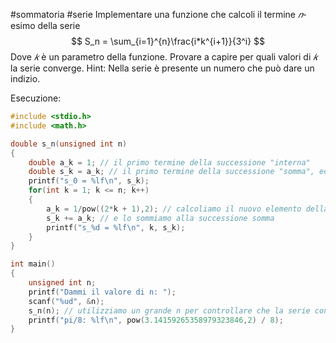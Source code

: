 #sommatoria #serie 
Implementare una funzione che calcoli il termine $𝑛$-esimo della serie
$$
	S_n = \sum_{i=1}^{n}\frac{i*k^{i+1}}{3^i}
$$
Dove $𝑘$ è un parametro della funzione. Provare a capire per quali valori di $𝑘$ la serie converge.
Hint: Nella serie è presente un numero che può dare un indizio.

Esecuzione:
```c
#include <stdio.h>
#include <math.h>

double s_n(unsigned int n)
{
	double a_k = 1; // il primo termine della successione "interna"
	double s_k = a_k; // il primo termine della successione "somma", ed è uguale al primo elemento della successione interna
	printf("s_0 = %lf\n", s_k);
	for(int k = 1; k <= n; k++)
	{
		a_k = 1/pow((2*k + 1),2); // calcoliamo il nuovo elemento della successione interna
		s_k += a_k; // e lo sommiamo alla successione somma
		printf("s_%d = %lf\n", k, s_k);
	}
}

int main()
{
	unsigned int n;
	printf("Dammi il valore di n: ");
	scanf("%ud", &n);
	s_n(n); // utilizziamo un grande n per controllare che la serie converga al limite giusto
	printf("pi/8: %lf\n", pow(3.14159265358979323846,2) / 8);
}
```